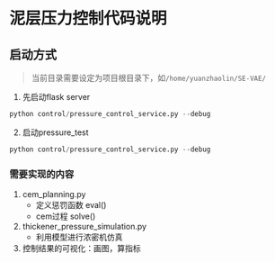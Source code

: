 # 泥层压力控制代码说明


## 启动方式

> 当前目录需要设定为项目根目录下，如```/home/yuanzhaolin/SE-VAE/```

1. 先启动flask server
```python
python control/pressure_control_service.py --debug
```
2. 启动pressure_test

```python
python control/pressure_control_service.py --debug
```

### 需要实现的内容
1. cem_planning.py
    - 定义惩罚函数 eval()
    - cem过程 solve()
2. thickener_pressure_simulation.py
    - 利用模型进行浓密机仿真
3. 控制结果的可视化：画图，算指标



